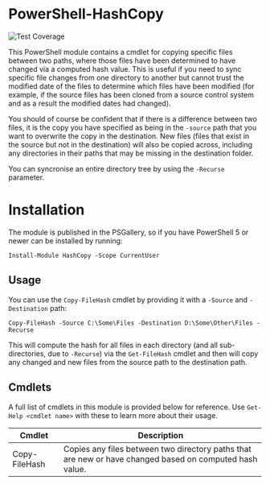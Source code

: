 # PowerShell-HashCopy

![Test Coverage](https://img.shields.io/badge/coverage)

This PowerShell module contains a cmdlet for copying specific files between two paths, where those files have been determined to have changed via a computed hash value. This is useful if you need to sync specific file changes from one directory to another but cannot trust the modified date of the files to determine which files have been modified (for example, if the source files has been cloned from a source control system and as a result the modified dates had changed). 

You should of course be confident that if there is a difference between two files, it is the copy you have specified as being in the `-source` path that you want to overwrite the copy in the destination. New files (files that exist in the source but not in the destination) will also be copied across, including any directories in their paths that may be missing in the destination folder.

You can syncronise an entire directory tree by using the `-Recurse` parameter.

# Installation

The module is published in the PSGallery, so if you have PowerShell 5 or newer can be installed by running:

```
Install-Module HashCopy -Scope CurrentUser
```

## Usage

You can use the `Copy-FileHash` cmdlet by providing it with a `-Source` and `-Destination` path:

```
Copy-FileHash -Source C:\Some\Files -Destination D:\Some\Other\Files -Recurse
```

This will compute the hash for all files in each directory (and all sub-directories, due to `-Recurse`) via the `Get-FileHash` cmdlet and then will copy any changed and new files from the source path to the destination path. 

## Cmdlets

A full list of cmdlets in this module is provided below for reference. Use `Get-Help <cmdlet name>` with these to learn more about their usage.

Cmdlet        | Description
--------------| -------------------------------------------------------------------------------------------------------
Copy-FileHash | Copies any files between two directory paths that are new or have changed based on computed hash value.